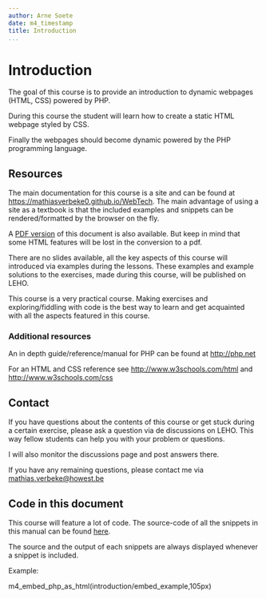 ```yaml
---
author: Arne Soete
date: m4_timestamp
title: Introduction
...
```


# Introduction

The goal of this course is to provide an introduction to dynamic webpages (HTML,
CSS) powered by PHP.

During this course the student will learn how to create a static HTML webpage
styled by CSS.

Finally the webpages should become dynamic powered by the PHP
programming language.

## Resources

The main documentation for this course is a site and can be found at
<https://mathiasverbeke0.github.io/WebTech>. The main advantage of using
a site as a textbook is that the included examples and snippets can be
rendered/formatted by the browser on the fly.

A [PDF version](pdfs/cursus.pdf) of this document is also available. But keep
in mind that some HTML features will be lost in the conversion to a pdf.

There are no slides available, all the key aspects of this course will
introduced via examples during the lessons. These examples and example solutions to the exercises, made during this course, will be published on LEHO.

This course is a very practical course. Making exercises and exploring/fiddling
with code is the best way to learn and get acquainted with all the aspects
featured in this course.

### Additional resources

An in depth guide/reference/manual for PHP can be found at <http://php.net>

For an HTML and CSS reference see <http://www.w3schools.com/html> and
<http://www.w3schools.com/css>

## Contact

If you have questions about the contents of this course or get stuck during a
certain exercise, please ask a question via de  discussions on LEHO. This way
fellow students can help you with your problem or questions.

I will also monitor the discussions page and post answers there.

If you have any remaining questions, please contact me via [mathias.verbeke@howest.be](mailto:mathias.verbeke@howest.be)

## Code in this document

This course will feature a lot of code. The source-code of all the snippets in
this manual can be found
[here](https://github.com/asoete/howest-webtechnology/tree/master/embeds).

The source and the output of each snippets are always displayed whenever a
snippet is included.

Example:

m4_embed_php_as_html(introduction/embed_example,105px)

